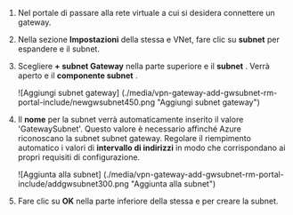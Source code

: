 1. Nel portale di passare alla rete virtuale a cui si desidera connettere un gateway.

2. Nella sezione **Impostazioni** della stessa e VNet, fare clic su **subnet** per espandere e il subnet.

3. Scegliere **+ subnet Gateway** nella parte superiore e il **subnet** . Verrà aperto e il **componente subnet** . 

    ![Aggiungi subnet gateway] (./media/vpn-gateway-add-gwsubnet-rm-portal-include/newgwsubnet450.png "Aggiungi subnet gateway")

4. Il **nome** per la subnet verrà automaticamente inserito il valore 'GatewaySubnet'. Questo valore è necessario affinché Azure riconoscano la subnet subnet gateway. Regolare il riempimento automatico i valori di **intervallo di indirizzi** in modo che corrispondano ai propri requisiti di configurazione.

    ![Aggiunta alla subnet] (./media/vpn-gateway-add-gwsubnet-rm-portal-include/addgwsubnet300.png "Aggiunta alla subnet")

6. Fare clic su **OK** nella parte inferiore della stessa e per creare la subnet.

